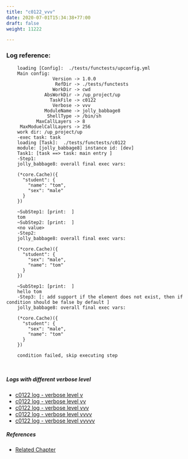 ```yaml
---
title: "c0122_vvv"
date: 2020-07-01T15:34:38+77:00
draft: false
weight: 11222

---
```


### Log reference: <no value>

```
    loading [Config]:  ./tests/functests/upconfig.yml
    Main config:
                 Version -> 1.0.0
                  RefDir -> ./tests/functests
                 WorkDir -> cwd
              AbsWorkDir -> /up_project/up
                TaskFile -> c0122
                 Verbose -> vvv
              ModuleName -> jolly_babbage8
               ShellType -> /bin/sh
           MaxCallLayers -> 8
     MaxModuelCallLayers -> 256
    work dir: /up_project/up
    -exec task: task
    loading [Task]:  ./tests/functests/c0122
    module: [jolly_babbage8] instance id: [dev]
    Task1: [task ==> task: main entry ]
    -Step1:
    jolly_babbage8: overall final exec vars:
    
    (*core.Cache)({
      "student": {
        "name": "tom",
        "sex": "male"
      }
    })
    
    ~SubStep1: [print:  ]
    tom
    ~SubStep2: [print:  ]
    <no value>
    -Step2:
    jolly_babbage8: overall final exec vars:
    
    (*core.Cache)({
      "student": {
        "sex": "male",
        "name": "tom"
      }
    })
    
    ~SubStep1: [print:  ]
    hello tom
    -Step3: [: add support if the element does not exist, then if condition should be false by default ]
    jolly_babbage8: overall final exec vars:
    
    (*core.Cache)({
      "student": {
        "sex": "male",
        "name": "tom"
      }
    })
    
    condition failed, skip executing step 
    
    
```

##### Logs with different verbose level
* [c0122 log - verbose level v](../../logs/c0122_v)
* [c0122 log - verbose level vv](../../logs/c0122_vv)
* [c0122 log - verbose level vvv](../../logs/c0122_vvv)
* [c0122 log - verbose level vvvv](../../logs/c0122_vvvv)
* [c0122 log - verbose level vvvvv](../../logs/c0122_vvvvv)

##### References
* [Related Chapter](../../flow-controll/c0122)
